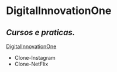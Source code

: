 # DigitalInnovationOne
## _Cursos e praticas._

[DigitalInnovationOne](https://digitalinnovation.one/)

* Clone-Instagram
* Clone-NetFlix

